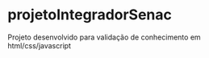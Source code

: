 # projetoIntegradorSenac
Projeto desenvolvido para validação de conhecimento em html/css/javascript
